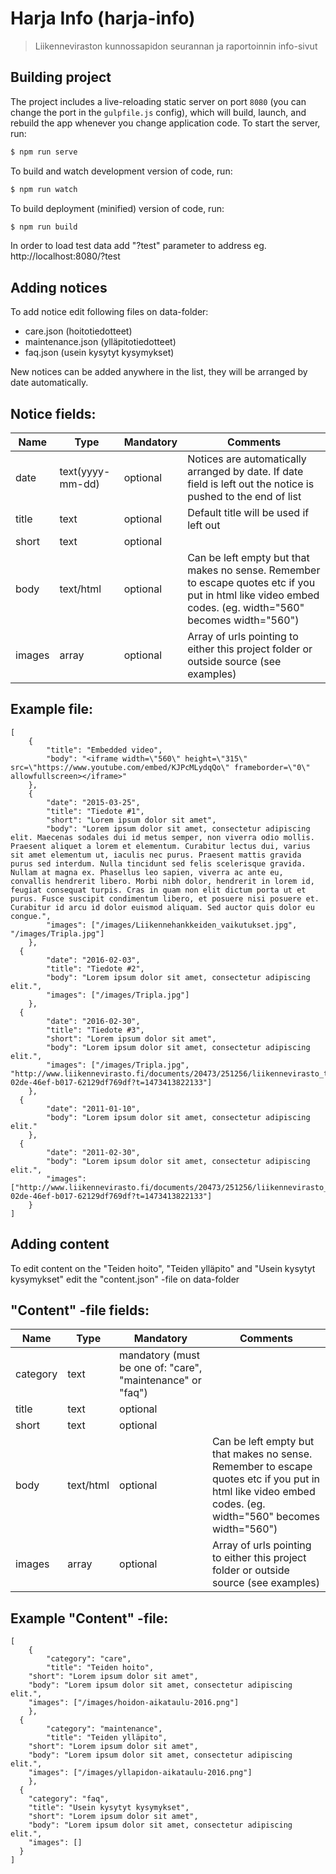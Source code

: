 
# Harja Info (harja-info)

> Liikenneviraston kunnossapidon seurannan ja raportoinnin info-sivut


## Building project

The project includes a live-reloading static server on port `8080` (you can change the port in the `gulpfile.js` config), which will build, launch, and rebuild the app whenever you change application code. To start the server, run:

```bash
$ npm run serve
```

To build and watch development version of code, run:

```bash
$ npm run watch
```

To build deployment (minified) version of code, run:

```bash
$ npm run build
```

In order to load test data add "?test" parameter to address eg. http://localhost:8080/?test


## Adding notices

To add notice edit following files on data-folder:
- care.json (hoitotiedotteet)
- maintenance.json (ylläpitotiedotteet)
- faq.json  (usein kysytyt kysymykset)

New notices can be added anywhere in the list, they will be arranged by date automatically.


## Notice fields:

| Name   | Type             | Mandatory | Comments |
|--------|------------------|-----------|----------|
| date   | text(yyyy-mm-dd) | optional  | Notices are automatically arranged by date. If date field is left out the notice is pushed to the end of list |
| title  | text             | optional  | Default title will be used if left out |
| short  | text             | optional  | |
| body   | text/html        | optional  | Can be left empty but that makes no sense. Remember to escape quotes etc if you put in html like video embed codes. (eg. width="560" becomes width=\"560\") |
| images | array            | optional  | Array of urls pointing to either this project folder or outside source (see examples) |



## Example file:
```
[
	{
		"title": "Embedded video",
		"body": "<iframe width=\"560\" height=\"315\" src=\"https://www.youtube.com/embed/KJPcMLydqQo\" frameborder=\"0\" allowfullscreen></iframe>"
	},
	{
		"date": "2015-03-25",
		"title": "Tiedote #1",
		"short": "Lorem ipsum dolor sit amet",
		"body": "Lorem ipsum dolor sit amet, consectetur adipiscing elit. Maecenas sodales dui id metus semper, non viverra odio mollis. Praesent aliquet a lorem et elementum. Curabitur lectus dui, varius sit amet elementum ut, iaculis nec purus. Praesent mattis gravida purus sed interdum. Nulla tincidunt sed felis scelerisque gravida. Nullam at magna ex. Phasellus leo sapien, viverra ac ante eu, convallis hendrerit libero. Morbi nibh dolor, hendrerit in lorem id, feugiat consequat turpis. Cras in quam non elit dictum porta ut et purus. Fusce suscipit condimentum libero, et posuere nisi posuere et. Curabitur id arcu id dolor euismod aliquam. Sed auctor quis dolor eu congue.",
		"images": ["/images/Liikennehankkeiden_vaikutukset.jpg", "/images/Tripla.jpg"]
	},
  {
		"date": "2016-02-03",
		"title": "Tiedote #2",
		"body": "Lorem ipsum dolor sit amet, consectetur adipiscing elit.",
		"images": ["/images/Tripla.jpg"]
	},
  {
		"date": "2016-02-30",
		"title": "Tiedote #3",
		"short": "Lorem ipsum dolor sit amet",
		"body": "Lorem ipsum dolor sit amet, consectetur adipiscing elit.",
		"images": ["/images/Tripla.jpg", "http://www.liikennevirasto.fi/documents/20473/251256/liikennevirasto_turvalaitehankinnat_2_web.jpg/f0b8b3b4-02de-46ef-b017-62129df769df?t=1473413822133"]
	},
  {
		"date": "2011-01-10",
		"body": "Lorem ipsum dolor sit amet, consectetur adipiscing elit."
	},
  {
		"date": "2011-02-30",
		"body": "Lorem ipsum dolor sit amet, consectetur adipiscing elit.",
		"images": ["http://www.liikennevirasto.fi/documents/20473/251256/liikennevirasto_turvalaitehankinnat_2_web.jpg/f0b8b3b4-02de-46ef-b017-62129df769df?t=1473413822133"]
	}
]
```


## Adding content

To edit content on the "Teiden hoito", "Teiden ylläpito" and "Usein kysytyt kysymykset" edit the "content.json" -file on data-folder


## "Content" -file fields:

| Name     | Type      | Mandatory | Comments |
|----------|-----------|-----------|----------|
| category | text      | mandatory (must be one of: "care", "maintenance" or "faq") | |
| title    | text      | optional  | |
| short    | text      | optional  | |
| body     | text/html | optional  | Can be left empty but that makes no sense. Remember to escape quotes etc if you put in html like video embed codes. (eg. width="560" becomes width=\"560\") |
| images   | array     | optional  | Array of urls pointing to either this project folder or outside source (see examples) |


## Example "Content" -file:

```
[
	{
		"category": "care",
		"title": "Teiden hoito",
    "short": "Lorem ipsum dolor sit amet",
    "body": "Lorem ipsum dolor sit amet, consectetur adipiscing elit.",
    "images": ["/images/hoidon-aikataulu-2016.png"]
	},
  {
		"category": "maintenance",
		"title": "Teiden ylläpito",
    "short": "Lorem ipsum dolor sit amet",
    "body": "Lorem ipsum dolor sit amet, consectetur adipiscing elit.",
    "images": ["/images/yllapidon-aikataulu-2016.png"]
	},
  {
    "category": "faq",
    "title": "Usein kysytyt kysymykset",
    "short": "Lorem ipsum dolor sit amet",
    "body": "Lorem ipsum dolor sit amet, consectetur adipiscing elit.",
    "images": []
  }
]
```
